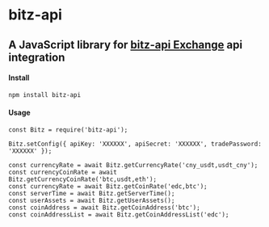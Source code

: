 # bitz-api

## A JavaScript library for [bitz-api Exchange](https://www.bitz-api.com/) api integration

#### Install

```
npm install bitz-api
```

#### Usage

```
const Bitz = require('bitz-api');

Bitz.setConfig({ apiKey: 'XXXXXX', apiSecret: 'XXXXXX', tradePassword: 'XXXXXX' });

const currencyRate = await Bitz.getCurrencyRate('cny_usdt,usdt_cny');
const currencyCoinRate = await Bitz.getCurrencyCoinRate('btc,usdt,eth');
const currencyRate = await Bitz.getCoinRate('edc,btc');
const serverTime = await Bitz.getServerTime();
const userAssets = await Bitz.getUserAssets();
const coinAddress = await Bitz.getCoinAddress('btc');
const coinAddressList = await Bitz.getCoinAddressList('edc');
```
